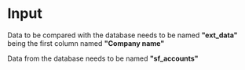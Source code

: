 # Input

Data to be compared with the database needs to be named **"ext_data"** being the first column named **"Company name"**

Data from the database needs to be named **"sf_accounts"**
